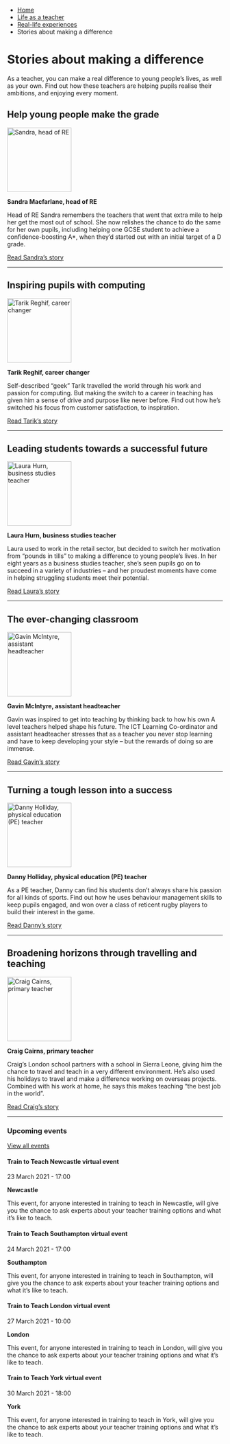 *   [Home](/)
*   [Life as a teacher](/life-as-a-teacher)
*   [Real-life experiences](/life-as-a-teacher/real-life-experiences)
*   Stories about making a difference

Stories about making a difference
=================================

As a teacher, you can make a real difference to young people’s lives, as well as your own. Find out how these teachers are helping pupils realise their ambitions, and enjoying every moment.

Help young people make the grade
--------------------------------

<img alt="Sandra, head of RE" height="150" src="/sites/default/files/resize/case\_study/Sandra294X294-150x150.jpg" width="150"></img>

**Sandra Macfarlane, head of RE**  
  
Head of RE Sandra remembers the teachers that went that extra mile to help her get the most out of school. She now relishes the chance to do the same for her own pupils, including helping one GCSE student to achieve a confidence-boosting A\*, when they’d started out with an initial target of a D grade.  
  
[Read Sandra’s story](/node/228 "Read Sandra’s story")

* * *

Inspiring pupils with computing
-------------------------------

<img alt="Tarik Reghif, career changer" height="150" src="/sites/default/files/resize/case\_study/Tarik-Reghif294x294-150x150.jpg" width="150"></img>

**Tarik Reghif, career changer**  
  
Self-described “geek” Tarik travelled the world through his work and passion for computing. But making the switch to a career in teaching has given him a sense of drive and purpose like never before. Find out how he’s switched his focus from customer satisfaction, to inspiration.  
  
[Read Tarik’s story](/node/258 "Read Tarik’s story")

* * *

Leading students towards a successful future
--------------------------------------------

<img alt="Laura Hurn, business studies teacher" height="150" src="/sites/default/files/resize/case\_study/Laura-Hurn-150x150.jpg" width="150"></img>

**Laura Hurn, business studies teacher**  
  
Laura used to work in the retail sector, but decided to switch her motivation from “pounds in tills” to making a difference to young people’s lives. In her eight years as a business studies teacher, she’s seen pupils go on to succeed in a variety of industries – and her proudest moments have come in helping struggling students meet their potential.  
  
[Read Laura’s story](/node/250 "Read Laura’s story")

* * *

The ever-changing classroom
---------------------------

<img alt="Gavin McIntyre, assistant headteacher" height="150" src="/sites/default/files/resize/case\_study/Gavin\_McIntyre294x294-150x150.jpg" width="150"></img>

**Gavin McIntyre, assistant headteacher**  
  
Gavin was inspired to get into teaching by thinking back to how his own A level teachers helped shape his future. The ICT Learning Co-ordinator and assistant headteacher stresses that as a teacher you never stop learning and have to keep developing your style – but the rewards of doing so are immense.  
  
[Read Gavin’s story](/node/269 "Read Gavin’s story")

* * *

Turning a tough lesson into a success
-------------------------------------

<img alt="Danny Holliday, physical education (PE) teacher" height="150" src="/sites/default/files/resize/case\_study/Danny-Holliday294x294-150x150.jpg" width="150"></img>

**Danny Holliday, physical education (PE) teacher**  
  
As a PE teacher, Danny can find his students don’t always share his passion for all kinds of sports. Find out how he uses behaviour management skills to keep pupils engaged, and won over a class of reticent rugby players to build their interest in the game.   
  
[Read Danny’s story](/node/231 "Read Danny’s story")

* * *

Broadening horizons through travelling and teaching
---------------------------------------------------

<img alt="Craig Cairns, primary teacher" height="150" src="/sites/default/files/resize/case\_study/Craig-Cairns294x294-150x150.jpg" width="150"></img>

**Craig Cairns, primary teacher**  
  
Craig’s London school partners with a school in Sierra Leone, giving him the chance to travel and teach in a very different environment. He’s also used his holidays to travel and make a difference working on overseas projects. Combined with his work at home, he says this makes teaching “the best job in the world”.  
  
[Read Craig’s story](/node/264 "Read Craig’s story")

* * *

### Upcoming events

[View all events](/teaching-events)

[](/teaching-events/train-to-teach-events/train-to-teach-newcastle-virtual-event-230321)

#### Train to Teach Newcastle virtual event

23 March 2021 - 17:00

**Newcastle**

This event, for anyone interested in training to teach in Newcastle, will give you the chance to ask experts about your teacher training options and what it’s like to teach.

[](/teaching-events/train-to-teach-events/train-to-teach-southampton-virtual-event-240321)

#### Train to Teach Southampton virtual event

24 March 2021 - 17:00

**Southampton**

This event, for anyone interested in training to teach in Southampton, will give you the chance to ask experts about your teacher training options and what it’s like to teach.

[](/teaching-events/train-to-teach-events/train-to-teach-london-virtual-event-270321)

#### Train to Teach London virtual event

27 March 2021 - 10:00

**London**

This event, for anyone interested in training to teach in London, will give you the chance to ask experts about your teacher training options and what it’s like to teach.

[](/teaching-events/train-to-teach-events/train-to-teach-york-virtual-event-300321)

#### Train to Teach York virtual event

30 March 2021 - 18:00

**York**

This event, for anyone interested in training to teach in York, will give you the chance to ask experts about your teacher training options and what it’s like to teach.